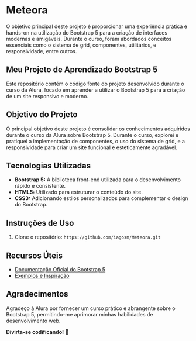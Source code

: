 # Meteora
O objetivo principal deste projeto é proporcionar uma experiência prática e hands-on na utilização do Bootstrap 5 para a criação de interfaces modernas e amigáveis. Durante o curso, foram abordados conceitos essenciais como o sistema de grid, componentes, utilitários, e responsividade, entre outros.

## Meu Projeto de Aprendizado Bootstrap 5

Este repositório contém o código fonte do projeto desenvolvido durante o curso da Alura, focado em aprender a utilizar o Bootstrap 5 para a criação de um site responsivo e moderno.

## Objetivo do Projeto

O principal objetivo deste projeto é consolidar os conhecimentos adquiridos durante o curso da Alura sobre Bootstrap 5. Durante o curso, explorei e pratiquei a implementação de componentes, o uso do sistema de grid, e a responsividade para criar um site funcional e esteticamente agradável.

## Tecnologias Utilizadas

- **Bootstrap 5:** A biblioteca front-end utilizada para o desenvolvimento rápido e consistente.
- **HTML5:** Utilizado para estruturar o conteúdo do site.
- **CSS3:** Adicionando estilos personalizados para complementar o design do Bootstrap.

## Instruções de Uso

1. Clone o repositório: `https://github.com/iagosm/Meteora.git`
<!-- 2. Abra o arquivo `index.html` em seu navegador preferido. -->

## Recursos Úteis

- [Documentação Oficial do Bootstrap 5](https://getbootstrap.com/docs/5.0/getting-started/introduction/)
- [Exemplos e Inspiração](https://getbootstrap.com/docs/5.0/examples/)

## Agradecimentos

Agradeço à Alura por fornecer um curso prático e abrangente sobre o Bootstrap 5, permitindo-me aprimorar minhas habilidades de desenvolvimento web.

**Divirta-se codificando!** 🚀
